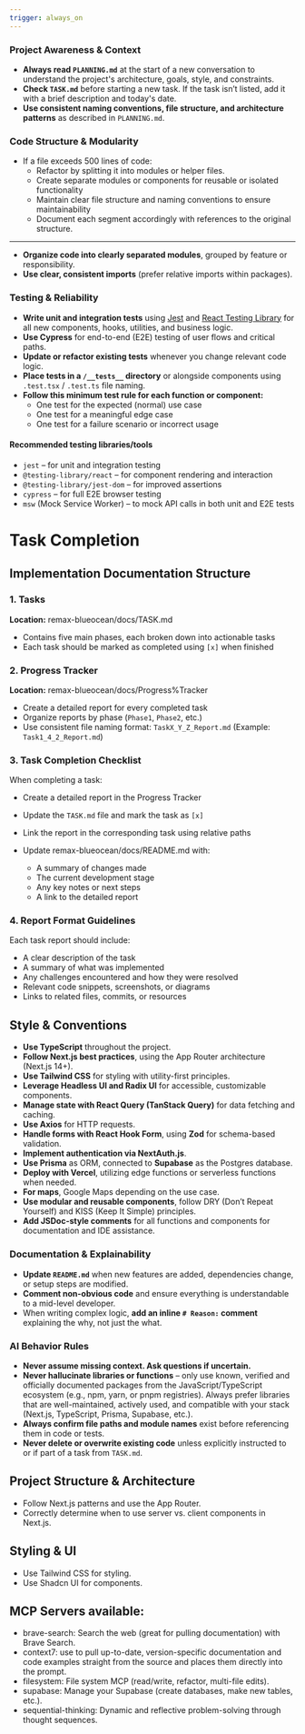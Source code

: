 ```yaml
---
trigger: always_on
---
```


### Project Awareness & Context

- **Always read `PLANNING.md`** at the start of a new conversation to understand the project's architecture, goals, style, and constraints.
- **Check `TASK.md`** before starting a new task. If the task isn’t listed, add it with a brief description and today's date.
- **Use consistent naming conventions, file structure, and architecture patterns** as described in `PLANNING.md`.

### Code Structure & Modularity

- If a file exceeds 500 lines of code:
  - Refactor by splitting it into modules or helper files.
  - Create separate modules or components for reusable or isolated functionality
  - Maintain clear file structure and naming conventions to ensure maintainability
  - Document each segment accordingly with references to the original structure.

---

- **Organize code into clearly separated modules**, grouped by feature or responsibility.
- **Use clear, consistent imports** (prefer relative imports within packages).

### Testing & Reliability

- **Write unit and integration tests** using [Jest](https://jestjs.io/) and [React Testing Library](https://testing-library.com/docs/react-testing-library/intro/) for all new components, hooks, utilities, and business logic.
- **Use Cypress** for end-to-end (E2E) testing of user flows and critical paths.
- **Update or refactor existing tests** whenever you change relevant code logic.
- **Place tests in a `/__tests__` directory** or alongside components using `.test.tsx` / `.test.ts` file naming.
- **Follow this minimum test rule for each function or component:**
  - One test for the expected (normal) use case
  - One test for a meaningful edge case
  - One test for a failure scenario or incorrect usage

#### Recommended testing libraries/tools

- `jest` – for unit and integration testing
- `@testing-library/react` – for component rendering and interaction
- `@testing-library/jest-dom` – for improved assertions
- `cypress` – for full E2E browser testing
- `msw` (Mock Service Worker) – to mock API calls in both unit and E2E tests

# Task Completion

## Implementation Documentation Structure

### 1. Tasks

**Location:** remax-blueocean/docs/TASK.md

- Contains five main phases, each broken down into actionable tasks
- Each task should be marked as completed using `[x]` when finished

### 2. Progress Tracker

**Location:** remax-blueocean/docs/Progress%Tracker

- Create a detailed report for every completed task
- Organize reports by phase (`Phase1`, `Phase2`, etc.)
- Use consistent file naming format: `TaskX_Y_Z_Report.md`
  (Example: `Task1_4_2_Report.md`)

### 3. Task Completion Checklist

When completing a task:

- Create a detailed report in the Progress Tracker
- Update the `TASK.md` file and mark the task as `[x]`
- Link the report in the corresponding task using relative paths
- Update remax-blueocean/docs/README.md with:

  - A summary of changes made
  - The current development stage
  - Any key notes or next steps
  - A link to the detailed report

### 4. Report Format Guidelines

Each task report should include:

- A clear description of the task
- A summary of what was implemented
- Any challenges encountered and how they were resolved
- Relevant code snippets, screenshots, or diagrams
- Links to related files, commits, or resources

## Style & Conventions

- **Use TypeScript** throughout the project.
- **Follow Next.js best practices**, using the App Router architecture (Next.js 14+).
- **Use Tailwind CSS** for styling with utility-first principles.
- **Leverage Headless UI and Radix UI** for accessible, customizable components.
- **Manage state with React Query (TanStack Query)** for data fetching and caching.
- **Use Axios** for HTTP requests.
- **Handle forms with React Hook Form**, using **Zod** for schema-based validation.
- **Implement authentication via NextAuth.js**.
- **Use Prisma** as ORM, connected to **Supabase** as the Postgres database.
- **Deploy with Vercel**, utilizing edge functions or serverless functions when needed.
- **For maps**, Google Maps depending on the use case.
- **Use modular and reusable components**, follow DRY (Don’t Repeat Yourself) and KISS (Keep It Simple) principles.
- **Add JSDoc-style comments** for all functions and components for documentation and IDE assistance.

### Documentation & Explainability

- **Update `README.md`** when new features are added, dependencies change, or setup steps are modified.
- **Comment non-obvious code** and ensure everything is understandable to a mid-level developer.
- When writing complex logic, **add an inline `# Reason:` comment** explaining the why, not just the what.

### AI Behavior Rules

- **Never assume missing context. Ask questions if uncertain.**
- **Never hallucinate libraries or functions** – only use known, verified and officially documented packages from the JavaScript/TypeScript ecosystem (e.g., npm, yarn, or pnpm registries). Always prefer libraries that are well-maintained, actively used, and compatible with your stack (Next.js, TypeScript, Prisma, Supabase, etc.).
- **Always confirm file paths and module names** exist before referencing them in code or tests.
- **Never delete or overwrite existing code** unless explicitly instructed to or if part of a task from `TASK.md`.

## Project Structure & Architecture

- Follow Next.js patterns and use the App Router.
- Correctly determine when to use server vs. client components in Next.js.

## Styling & UI

- Use Tailwind CSS for styling.
- Use Shadcn UI for components.

## MCP Servers available:

- brave-search: Search the web (great for pulling documentation) with Brave Search.
- context7: use to pull up-to-date, version-specific documentation and code examples straight from the source and places them directly into the prompt.
- filesystem: File system MCP (read/write, refactor, multi-file edits).
- supabase: Manage your Supabase (create databases, make new tables, etc.).
- sequential-thinking: Dynamic and reflective problem-solving through thought sequences.
